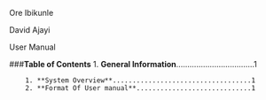 Ore Ibikunle

David Ajayi

User Manual

###**Table of Contents**
    1. **General Information**...................................1


        1. **System Overview**...................................1
        2. **Format Of User manual**.............................1

